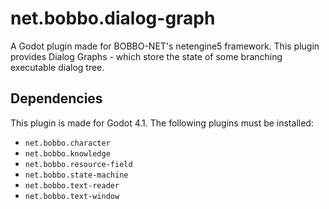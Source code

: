 # net.bobbo.dialog-graph

A Godot plugin made for BOBBO-NET's netengine5 framework.
This plugin provides Dialog Graphs - which store the state of some branching executable dialog tree.

## Dependencies

This plugin is made for Godot 4.1. The following plugins must be installed:

- `net.bobbo.character`
- `net.bobbo.knowledge`
- `net.bobbo.resource-field`
- `net.bobbo.state-machine`
- `net.bobbo.text-reader`
- `net.bobbo.text-window`
